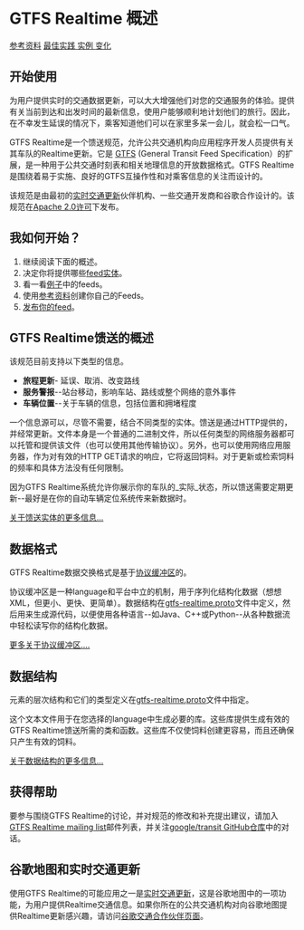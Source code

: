# GTFS Realtime 概述

<div class="landing-page">
   <a class="button" href="reference">参考资料</a>
   <a class="button" href="best-practices">最佳实践
</a>  <a class="button" href="feed-examples">实例
</a>  <a class="button" href="changes">变化
</a></div>

## 开始使用

为用户提供实时的交通数据更新，可以大大增强他们对您的交通服务的体验。提供有关当前到达和出发时间的最新信息，使用户能够顺利地计划他们的旅行。因此，在不幸发生延误的情况下，乘客知道他们可以在家里多呆一会儿，就会松一口气。

GTFS Realtime是一个馈送规范，允许公共交通机构向应用程序开发人员提供有关其车队的Realtime更新。它是 [GTFS](../schedule/reference) (General Transit Feed Specification）的扩展，是一种用于公共交通时刻表和相关地理信息的开放数据格式。GTFS Realtime是围绕着易于实施、良好的GTFS互操作性和对乘客信息的关注而设计的。

该规范是由最初的[实时交通更新](https://developers.google.com/transit/google-transit#LiveTransitUpdates)伙伴机构、一些交通开发商和谷歌合作设计的。该规范在[Apache 2.0许可](https://www.apache.org/licenses/LICENSE-2.0.html)下发布。

## 我如何开始？

1.  继续阅读下面的概述。
2.  决定你将提供哪些[feed实体](feed-entities)。
3.  看一看[例子](feed-examples)中的feeds。
4.  使用[参考资料](reference)创建你自己的Feeds。
5.  [发布你的feed](best-practices/#feed-publishing-general-practices)。

## GTFS Realtime馈送的概述

该规范目前支持以下类型的信息。

*   **旅程更新**- 延误、取消、改变路线
*   **服务警报**--站台移动，影响车站、路线或整个网络的意外事件
*   **车辆位置**--关于车辆的信息，包括位置和拥堵程度

一个信息源可以，尽管不需要，结合不同类型的实体。馈送是通过HTTP提供的，并经常更新。文件本身是一个普通的二进制文件，所以任何类型的网络服务器都可以托管和提供该文件（也可以使用其他传输协议）。另外，也可以使用网络应用服务器，作为对有效的HTTP GET请求的响应，它将返回饲料。对于更新或检索饲料的频率和具体方法没有任何限制。

因为GTFS Realtime系统允许你展示你的车队的_实际_状态，所以馈送需要定期更新--最好是在你的自动车辆定位系统传来新数据时。

[关于馈送实体的更多信息...](feed-entities)

## 数据格式

GTFS Realtime数据交换格式是基于[协议缓冲区](https://developers.google.com/protocol-buffers/)的。

协议缓冲区是一种language和平台中立的机制，用于序列化结构化数据（想想XML，但更小、更快、更简单）。数据结构在[gtfs-realtime.proto](proto)文件中定义，然后用来生成源代码，以便使用各种语言--如Java、C++或Python--从各种数据流中轻松读写你的结构化数据。

[更多关于协议缓冲区....](https://developers.google.com/protocol-buffers/)

## 数据结构

元素的层次结构和它们的类型定义在[gtfs-realtime.proto](proto)文件中指定。

这个文本文件用于在您选择的language中生成必要的库。这些库提供生成有效的GTFS Realtime馈送所需的类和函数。这些库不仅使饲料创建更容易，而且还确保只产生有效的饲料。

[关于数据结构的更多信息...](reference)

## 获得帮助

要参与围绕GTFS Realtime的讨论，并对规范的修改和补充提出建议，请加入[GTFS Realtime mailing list](https://groups.google.com/group/gtfs-realtime)邮件列表，并关注[google/transit GitHub仓库](https://github.com/google/transit)中的对话。

## 谷歌地图和实时交通更新

使用GTFS Realtime的可能应用之一是[实时交通更新](https://developers.google.com/transit/google-transit#LiveTransitUpdates)，这是谷歌地图中的一项功能，为用户提供Realtime交通信息。如果你所在的公共交通机构对向谷歌地图提供Realtime更新感兴趣，请访问[谷歌交通合作伙伴页面](https://maps.google.com/help/maps/transit/partners/live-updates.html)。
